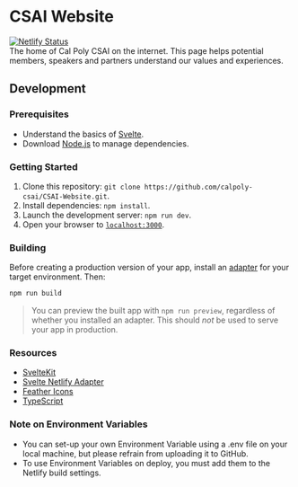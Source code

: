# CSAI Website

[![Netlify Status](https://api.netlify.com/api/v1/badges/0934f469-0006-4862-ad95-d32dd698e1b2/deploy-status)](https://app.netlify.com/sites/zen-lumiere-d61855/deploys) <br>
The home of Cal Poly CSAI on the internet. This page helps potential members, speakers and partners understand our values and experiences.

## Development

### Prerequisites

- Understand the basics of [Svelte](https://svelte.dev/).
- Download [Node.js](https://nodejs.org/en/) to manage dependencies.

### Getting Started

1. Clone this repository: `git clone https://github.com/calpoly-csai/CSAI-Website.git`.
2. Install dependencies: `npm install`.
3. Launch the development server: `npm run dev`.
4. Open your browser to [`localhost:3000`](http://localhost:3000).

### Building

Before creating a production version of your app, install an [adapter](https://kit.svelte.dev/docs#adapters) for your target environment. Then:

```bash
npm run build
```

> You can preview the built app with `npm run preview`, regardless of whether you installed an adapter. This should _not_ be used to serve your app in production.

### Resources

- [SvelteKit](https://kit.svelte.dev/)
- [Svelte Netlify Adapter](https://github.com/sveltejs/kit/tree/master/packages/adapter-netlify)
- [Feather Icons](https://feathericons.com/)
- [TypeScript](https://www.typescriptlang.org/docs/)

### Note on Environment Variables

- You can set-up your own Environment Variable using a .env file on your local machine, but please refrain from uploading it to GitHub.
- To use Environment Variables on deploy, you must add them to the Netlify build settings.

